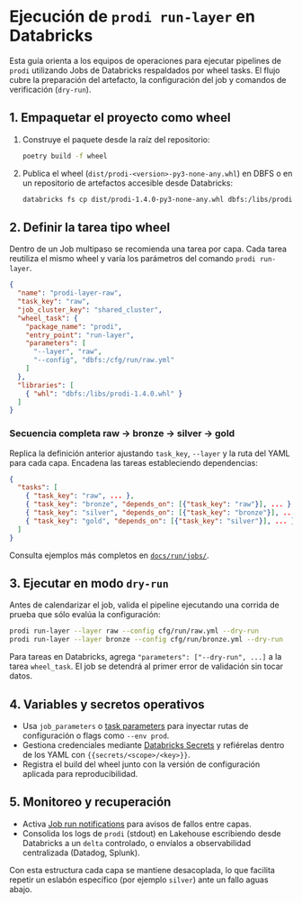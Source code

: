 # Ejecución de `prodi run-layer` en Databricks

Esta guía orienta a los equipos de operaciones para ejecutar pipelines de `prodi`
utilizando Jobs de Databricks respaldados por wheel tasks. El flujo cubre la
preparación del artefacto, la configuración del job y comandos de verificación
(`dry-run`).

## 1. Empaquetar el proyecto como wheel

1. Construye el paquete desde la raíz del repositorio:
   ```bash
   poetry build -f wheel
   ```
2. Publica el wheel (`dist/prodi-<version>-py3-none-any.whl`) en DBFS o en un
   repositorio de artefactos accesible desde Databricks:
   ```bash
   databricks fs cp dist/prodi-1.4.0-py3-none-any.whl dbfs:/libs/prodi-1.4.0.whl
   ```

## 2. Definir la tarea tipo wheel

Dentro de un Job multipaso se recomienda una tarea por capa. Cada tarea reutiliza
el mismo wheel y varía los parámetros del comando `prodi run-layer`.

```json
{
  "name": "prodi-layer-raw",
  "task_key": "raw",
  "job_cluster_key": "shared_cluster",
  "wheel_task": {
    "package_name": "prodi",
    "entry_point": "run-layer",
    "parameters": [
      "--layer", "raw",
      "--config", "dbfs:/cfg/run/raw.yml"
    ]
  },
  "libraries": [
    { "whl": "dbfs:/libs/prodi-1.4.0.whl" }
  ]
}
```

### Secuencia completa raw → bronze → silver → gold

Replica la definición anterior ajustando `task_key`, `--layer` y la ruta del
YAML para cada capa. Encadena las tareas estableciendo dependencias:

```json
{
  "tasks": [
    { "task_key": "raw", ... },
    { "task_key": "bronze", "depends_on": [{"task_key": "raw"}], ... },
    { "task_key": "silver", "depends_on": [{"task_key": "bronze"}], ... },
    { "task_key": "gold", "depends_on": [{"task_key": "silver"}], ... }
  ]
}
```

Consulta ejemplos más completos en [`docs/run/jobs/`](jobs/).

## 3. Ejecutar en modo `dry-run`

Antes de calendarizar el job, valida el pipeline ejecutando una corrida de
prueba que sólo evalúa la configuración:

```bash
prodi run-layer --layer raw --config cfg/run/raw.yml --dry-run
prodi run-layer --layer bronze --config cfg/run/bronze.yml --dry-run
```

Para tareas en Databricks, agrega `"parameters": ["--dry-run", ...]` a la tarea
`wheel_task`. El job se detendrá al primer error de validación sin tocar datos.

## 4. Variables y secretos operativos

* Usa `job_parameters` o [task parameters](https://docs.databricks.com/jobs/jobs-parameterization.html)
  para inyectar rutas de configuración o flags como `--env prod`.
* Gestiona credenciales mediante [Databricks Secrets](https://docs.databricks.com/security/secrets/index.html)
  y refiérelas dentro de los YAML con `{{secrets/<scope>/<key>}}`.
* Registra el build del wheel junto con la versión de configuración aplicada
  para reproducibilidad.

## 5. Monitoreo y recuperación

* Activa [Job run notifications](https://docs.databricks.com/workflows/jobs/jobs-notifications.html)
  para avisos de fallos entre capas.
* Consolida los logs de `prodi` (stdout) en Lakehouse escribiendo desde Databricks
  a un `delta` controlado, o envíalos a observabilidad centralizada (Datadog,
  Splunk).

Con esta estructura cada capa se mantiene desacoplada, lo que facilita repetir
un eslabón específico (por ejemplo `silver`) ante un fallo aguas abajo.
